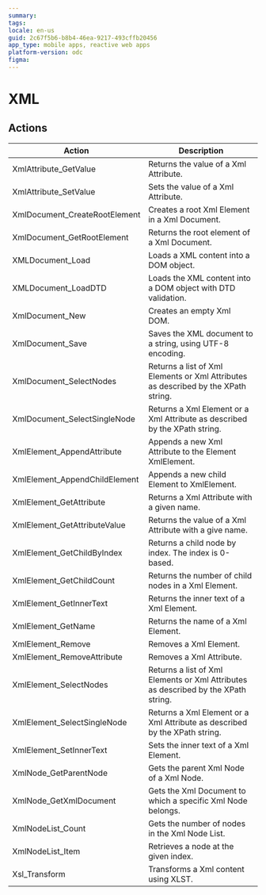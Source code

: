 ```yaml
---
summary:
tags:
locale: en-us
guid: 2c67f5b6-b8b4-46ea-9217-493cffb20456
app_type: mobile apps, reactive web apps
platform-version: odc
figma:
---
```


# XML

## Actions

Action | Description
---|---
XmlAttribute_GetValue | Returns the value of a Xml Attribute. 
XmlAttribute_SetValue | Sets the value of a Xml Attribute.
XmlDocument_CreateRootElement | Creates a root Xml Element in a Xml Document.
XmlDocument_GetRootElement | Returns the root element of a Xml Document.
XMLDocument_Load | Loads a XML content into a DOM object.
XMLDocument_LoadDTD | Loads the XML content into a DOM object with DTD validation.
XmlDocument_New | Creates an empty Xml DOM.
XmlDocument_Save | Saves the XML document to a string, using UTF-8 encoding.
XmlDocument_SelectNodes | Returns a list of Xml Elements or Xml Attributes as described by the XPath string. 
XmlDocument_SelectSingleNode | Returns a Xml Element or a Xml Attribute as described by the XPath string.
XmlElement_AppendAttribute | Appends a new Xml Attribute to the Element XmlElement.
XmlElement_AppendChildElement | Appends a new child Element to XmlElement.
XmlElement_GetAttribute | Returns a Xml Attribute with a given name. 
XmlElement_GetAttributeValue | Returns the value of a Xml Attribute with a give name. 
XmlElement_GetChildByIndex | Returns a child node by index. The index is 0-based.
XmlElement_GetChildCount | Returns the number of child nodes in a Xml Element.
XmlElement_GetInnerText | Returns the inner text of a Xml Element.
XmlElement_GetName | Returns the name of a Xml Element.
XmlElement_Remove | Removes a Xml Element.
XmlElement_RemoveAttribute | Removes a Xml Attribute. 
XmlElement_SelectNodes | Returns a list of Xml Elements or Xml Attributes as described by the XPath string.
XmlElement_SelectSingleNode | Returns a Xml Element or a Xml Attribute as described by the XPath string.
XmlElement_SetInnerText | Sets the inner text of a Xml Element.
XmlNode_GetParentNode | Gets the parent Xml Node of a Xml Node. 
XmlNode_GetXmlDocument | Gets the Xml Document to which a specific Xml Node belongs.
XmlNodeList_Count | Gets the number of nodes in the Xml Node List.
XmlNodeList_Item | Retrieves a node at the given index. 
Xsl_Transform | Transforms a Xml content using XLST.
